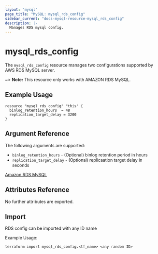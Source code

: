 ```yaml
---
layout: "mysql"
page_title: "MySQL: mysql_rds_config"
sidebar_current: "docs-mysql-resource-mysql_rds_config"
description: |-
  Manages RDS mysql config.
---
```


# mysql\_rds\_config

The ``mysql_rds_config`` resource manages two configurations supported by AWS RDS MySQL
server.

~> **Note:** This resource only works with AMAZON RDS MySQL.

## Example Usage

```hcl
resource "mysql_rds_config" "this" {
  binlog_retention_hours  = 48
  replication_target_delay = 3200
}
```

## Argument Reference

The following arguments are supported:

* `binlog_retention_hours` - (Optional) binlog retention period in hours
* `replication_target_delay` - (Optional) replicaation target delay in seconds

[Amazon RDS MySQL](https://docs.aws.amazon.com/AmazonRDS/latest/UserGuide/mysql_rds_set_configuration.html)

## Attributes Reference

No further attributes are exported.

## Import

RDS config can be imported with any ID name

Example Usage:

```terraform import mysql_rds_config.<tf_name> <any random ID>```
